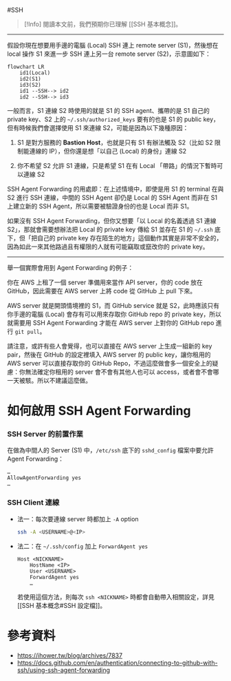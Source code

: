 #SSH

> [!Info]
> 閱讀本文前，我們預期你已理解 [[SSH 基本概念]]。

---

假設你現在想要用手邊的電腦 (Local) SSH 連上 remote server (S1)，然後想在 local 操作 S1 來進一步 SSH 連上另一台 remote server (S2)，示意圖如下：

```mermaid
flowchart LR
    id1(Local)
    id2(S1)
    id3(S2)
    id1 --SSH--> id2
    id2 --SSH--> id3
```

一般而言，S1 連線 S2 時使用的就是 S1 的 SSH agent、攜帶的是 S1 自己的 private key、S2 上的 `~/.ssh/authorized_keys` 要有的也是 S1 的 public key，但有時候我們會選擇使用 S1 來連線 S2，可能是因為以下幾種原因：

1. S1 是對方服務的 **Bastion Host**，也就是只有 S1 有辦法觸及 S2（比如 S2 限制能連線的 IP），但你還是想「以自己 (Local) 的身份」連線 S2

2. 你不希望 S2 允許 S1 連線，只是希望 S1 在有 Local 「帶路」的情況下暫時可以連線 S2

SSH Agent Forwarding 的用處即：在上述情境中，即使是用 S1 的 terminal 在與 S2 進行 SSH 連線，中間的 SSH Agent 卻仍是 Local 的 SSH Agent 而非在 S1 上建立新的 SSH Agent，所以需要被驗證身份的也是 Local 而非 S1。

如果沒有 SSH Agent Forwarding，但你又想要「以 Local 的名義透過 S1 連線 S2」，那就會需要想辦法把 Local 的 private key 傳給 S1 並存在 S1 的 `~/.ssh` 底下，但「把自己的 private key 存在陌生的地方」這個動作其實是非常不安全的，因為如此一來其他路過且有權限的人就有可能竊取或竄改你的 private key。

---

舉一個實際會用到 Agent Forwarding 的例子：

你在 AWS 上租了一個 server 準備用來當作 API server，你的 code 放在 GitHub，因此需要在 AWS server 上將 code 從 GitHub 上 pull 下來。

AWS server 就是開頭情境裡的 S1，而 GitHub service 就是 S2，此時應該只有你手邊的電腦 (Local) 會存有可以用來存取你 GitHub repo 的 private key，所以就需要用 SSH Agent Forwarding 才能在 AWS server 上對你的 GitHub repo 進行 `git pull`。

請注意，或許有些人會覺得，也可以直接在 AWS server 上生成一組新的 key pair，然後在 GitHub 的設定裡填入 AWS server 的 public key，讓你租用的 AWS server 可以直接存取你的 GitHub Repo，不過這麼做會多一個安全上的疑慮：你無法確定你租用的 server 會不會有其他人也可以 access，或者會不會哪一天被駭。所以不建議這麼做。

# 如何啟用 SSH Agent Forwarding

### SSH Server 的前置作業

在做為中間人的 Server (S1) 中，`/etc/ssh` 底下的 `sshd_config` 檔案中要允許 Agent Forwarding：

```plaintext
…
AllowAgentForwarding yes
…
```

### SSH Client 連線

- 法一：每次要連線 server 時都加上 `-A` option

    ```bash
    ssh -A <USERNAME>@<IP>
    ```

- 法二：在 `~/.ssh/config` 加上 `ForwardAgent yes`

    ```plaintext
    Host <NICKNAME>
        HostName <IP>
        User <USERNAME>
        ForwardAgent yes
        …
    ```

    若使用這個方法，則每次 `ssh <NICKNAME>` 時都會自動帶入相關設定，詳見 [[SSH 基本概念#SSH 設定檔]]。

# 參考資料

- <https://ihower.tw/blog/archives/7837>
- <https://docs.github.com/en/authentication/connecting-to-github-with-ssh/using-ssh-agent-forwarding>
